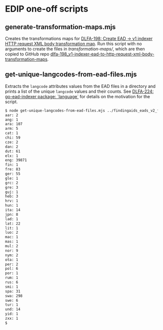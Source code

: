# EDIP one-off scripts

## generate-transformation-maps.mjs

Creates the transformations maps for
[DLFA-198: Create EAD \-> v1 indexer HTTP request XML body transformation map](https://jira.nyu.edu/browse/DLFA-198).
Run this script with no arguments to create the files in _transformation-maps/_,
which are then copied to GitHub repo
[dlfa\-198\_v1\-indexer\-ead\-to\-http\-request\-xml\-body\-transformation\-maps](https://github.com/NYULibraries/dlfa-198_v1-indexer-ead-to-http-request-xml-body-transformation-maps).

## get-unique-langcodes-from-ead-files.mjs
Extracts the `langcode` attributes values from the EAD files in a directory and
prints a list of the unique `langcode` values and their counts.
See
[DLFA-224: go\-ead\-indexer package: \`language\`](https://jira.nyu.edu/browse/DLFA-224)
for details on the motivation for the script.

```bash
$ node get-unique-langcodes-from-ead-files.mjs ../findingaids_eads_v2_fabified/
aar: 2
ang: 1
ara: 107
arm: 5
cat: 1
chi: 59
cze: 2
dan: 2
dut: 61
elx: 1
eng: 39871
fin: 1
fre: 83
ger: 55
gle: 1
grc: 2
gre: 3
guj: 1
heb: 3
hrv: 1
hun: 1
ita: 14
jpn: 8
lad: 1
lat: 22
lit: 1
luo: 2
mac: 1
mas: 1
mul: 2
nor: 9
nym: 2
ota: 1
per: 2
pol: 6
por: 1
rum: 1
rus: 6
smi: 1
spa: 31
swa: 298
swe: 6
tur: 1
und: 14
yid: 1
zxx: 1
$
```
